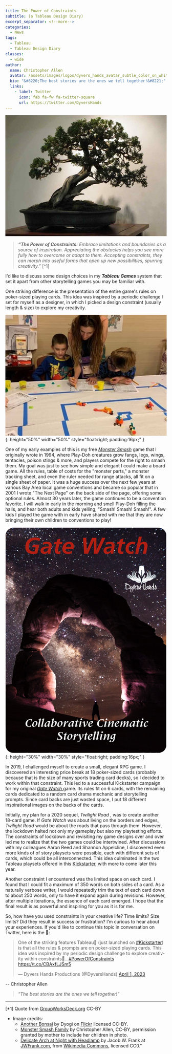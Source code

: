 ```yaml
---
title: The Power of Constraints
subtitle: (a Tableau Design Diary)
excerpt_separator: <!--more-->
categories:
  - News
tags:
  - Tableau
  - Tableau Design Diary
classes:
  - wide
author:
  name: Christopher Allen
  avatar: /assets/images/logos/dyvers_hands_avatar_subtle_color_on_white.svg
  bio: "&#8220;The best stories are the ones we tell together!&#8221;"
  links:
    - label: Twitter
      icon: fab fa-fw fa-twitter-square
      url: https://twitter.com/DyversHands
---
```


![Another Bonsai](/assets/images/originals/5524991164_9d9c99bdd7_o.jpg)

> ***“The Power of Constraints:**  Embrace limitations and boundaries as a source of inspiration. Appreciating the obstacles helps you see more fully how to overcome or adapt to them. Accepting constraints, they can morph into useful forms that open up new possibilities, spurring creativity.”*    [^1]

I'd like to discuss some design choices in my ***Tableau Games*** system that set it apart from other storytelling games you may be familiar with.

One striking difference is the presentation of the entire game's rules on poker-sized playing cards. This idea was inspired by a periodic challenge I set for myself as a designer, in which I picked a design constraint (usually length & size) to explore my creativity.

<!--more-->

![Monster Smash Family](/assets/images/originals/DzzjySEVAAAJWS9.jpg){: height="50%" width="50%" style="float:right; padding:16px;" }

One of my early examples of this is my free [*Monster Smash*](https://github.com/ChristopherA/MonsterSmashGame2001) game that I originally wrote in 1994, where Play-Doh creatures grow fangs, legs, wings, tentacles, poison stings & more, and players compete for the right to smash them. My goal was just to see how simple and elegant I could make a board game. All the rules, table of costs for the "monster parts," a monster tracking sheet, and even the ruler needed for range attacks, all fit on a single sheet of paper. It was a huge success over the next few years at various Bay Area local game conventions and became so popular that in 2001 I wrote "The Next Page" on the back side of the page, offering some optional rules. Almost 30 years later, the game continues to be a convention favorite. I will walk in early in the morning and smell Play-Doh filling the halls, and hear both adults and kids yelling, "Smash! Smash! Smash!". A few kids I played the game with in early have shared with me that they are now bringing their own children to conventions to play!

![Gate Watch - Cover (Transparent, Curved Corners, 750x1050)](/assets/images/games/gatewatch2019/gate_watch_2019_cover_transparent_curvedcorners_750x1050.png){: height="30%" width="30%" style="float:right; padding:16px;" }

In 2019, I challenged myself to create a small, elegant RPG game. I discovered an interesting price break at 18 poker-sized cards (probably because that is the size of many sports trading card decks), so I decided to work within that constraint. This led to a successful Kickstarter campaign for my original [ *Gate Watch* ](https://www.kickstarter.com/projects/christophera/gate-watcha-collaborative-storytelling-game-quickstarter) game. Its rules fit on 6 cards, with the remaining cards dedicated to a random card drama mechanic and storytelling prompts. Since card backs are just wasted space, I put 18 different inspirational images on the backs of the cards.

Initially, my plan for a 2020 sequel, *Twilight Road* , was to create another 18-card game. If  *Gate Watch*  was about living on the borders and edges,  *Twilight Road*  would be about the roads that pass through them. However, the lockdown halted not only my gameplay but also my playtesting efforts. The constraints of lockdown and revisiting my game designs over and over led me to realize that the two games could be intertwined. After discussions with my colleagues Aaron Reed and Shannon Appelcline, I discovered even more kinds of of story playsets were possible, each with different sets of cards, which could be all interconnected. This idea culminated in the two Tableau playsets offered in this [Kickstarter](https://www.kickstarter.com/projects/christophera/tableau-twilight-road-and-gate-watch-playsets-quickstarter), with more to come later this year.

Another constraint I encountered was the limited space on each card. I found that I could fit a maximum of 350 words on both sides of a card. As a naturally verbose writer, I would repeatedly trim the text of each card down to about 250 words, only to have it expand again during revisions. However, after multiple iterations, the essence of each card emerged. I hope that the final result is as powerful and inspiring for you as it is for me.

So, how have you used constraints in your creative life? Time limits? Size limits? Did they result in success or frustration? I’m curious to hear about your experiences. If you'd like to continue this topic in conversation on Twitter, here is the 🧵:

<blockquote class="twitter-tweet"><p lang="en" dir="ltr">One of the striking features Tableau🎴 (just launched on <a href="https://twitter.com/hashtag/Kickstarter?src=hash&amp;ref_src=twsrc%5Etfw">#Kickstarter</a>) is that all the rules &amp; prompts are on poker-sized playing cards. This idea was inspired by my periodic design challenge to explore creativity within constraints🧵…<a href="https://twitter.com/hashtag/PowerOfConstraints?src=hash&amp;ref_src=twsrc%5Etfw">#PowerOfConstraints</a> <a href="https://t.co/CBAxfLJSm5">https://t.co/CBAxfLJSm5</a></p>&mdash; Dyvers Hands Productions (@DyversHands) <a href="https://twitter.com/DyversHands/status/1642282294349291523?ref_src=twsrc%5Etfw">April 1, 2023</a></blockquote> <script async src="https://platform.twitter.com/widgets.js" charset="utf-8"></script>

-- Christopher Allen

> *“The best stories are the ones we tell together!”*

<hr>

[*1] Quote from [GroupWorksDeck.org](https://groupworksdeck.org/patterns/Power_of_Constraints) CC-BY

* Image credits: 
  * [Another Bonsai](/assets/images/originals/5524991164_9d9c99bdd7_o.jpg) by Dyogi on [Flickr](https://www.flickr.com/photos/30014417@N04/5524991164/) licensed CC-BY.
  * [Monster Smash Family](/assets/images/originals/DzzjySEVAAAJWS9.jpg) by Christopher Allen, CC-BY, permission granted by mother to include her children in photo.
  * [Delicate Arch at Night with Headlamp](/assets/images/originals/Delicate_Arch_at_Night_with_Headlamp_(8708155337).jpg) by Jacob W. Frank at [JWFrank.com](https://JWFrank.com), from [Wikimedia Commons](https://commons.wikimedia.org/wiki/File:Delicate_Arch_at_Night_with_Headlamp_%288708155337%29.jpg), licensed CC0."
